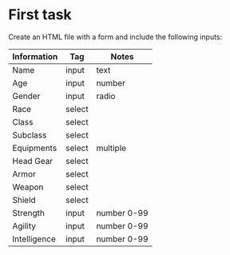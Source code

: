 # First task

Create an HTML file with a form and include the following inputs:

| Information  | Tag    | Notes       |
|--------------|--------|-------------|
| Name         | input  | text        |
| Age          | input  | number      |
| Gender       | input  | radio       |
| Race         | select |             |
| Class        | select |             |
| Subclass     | select |             |
| Equipments   | select | multiple    |
| Head Gear    | select |             |
| Armor        | select |             |
| Weapon       | select |             |
| Shield       | select |             |
| Strength     | input  | number 0-99 |
| Agility      | input  | number 0-99 |
| Intelligence | input  | number 0-99 |
